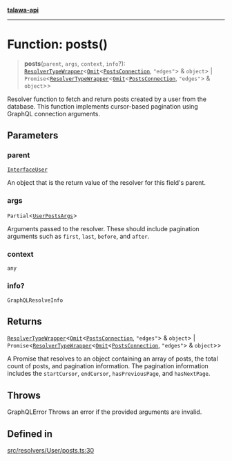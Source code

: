 [**talawa-api**](../../../../README.md)

***

# Function: posts()

> **posts**(`parent`, `args`, `context`, `info`?): [`ResolverTypeWrapper`](../../../../types/generatedGraphQLTypes/type-aliases/ResolverTypeWrapper.md)\<[`Omit`](../../../../types/generatedGraphQLTypes/type-aliases/Omit.md)\<[`PostsConnection`](../../../../types/generatedGraphQLTypes/type-aliases/PostsConnection.md), `"edges"`\> & `object`\> \| `Promise`\<[`ResolverTypeWrapper`](../../../../types/generatedGraphQLTypes/type-aliases/ResolverTypeWrapper.md)\<[`Omit`](../../../../types/generatedGraphQLTypes/type-aliases/Omit.md)\<[`PostsConnection`](../../../../types/generatedGraphQLTypes/type-aliases/PostsConnection.md), `"edges"`\> & `object`\>\>

Resolver function to fetch and return posts created by a user from the database.
This function implements cursor-based pagination using GraphQL connection arguments.

## Parameters

### parent

[`InterfaceUser`](../../../../models/User/interfaces/InterfaceUser.md)

An object that is the return value of the resolver for this field's parent.

### args

`Partial`\<[`UserPostsArgs`](../../../../types/generatedGraphQLTypes/type-aliases/UserPostsArgs.md)\>

Arguments passed to the resolver. These should include pagination arguments such as `first`, `last`, `before`, and `after`.

### context

`any`

### info?

`GraphQLResolveInfo`

## Returns

[`ResolverTypeWrapper`](../../../../types/generatedGraphQLTypes/type-aliases/ResolverTypeWrapper.md)\<[`Omit`](../../../../types/generatedGraphQLTypes/type-aliases/Omit.md)\<[`PostsConnection`](../../../../types/generatedGraphQLTypes/type-aliases/PostsConnection.md), `"edges"`\> & `object`\> \| `Promise`\<[`ResolverTypeWrapper`](../../../../types/generatedGraphQLTypes/type-aliases/ResolverTypeWrapper.md)\<[`Omit`](../../../../types/generatedGraphQLTypes/type-aliases/Omit.md)\<[`PostsConnection`](../../../../types/generatedGraphQLTypes/type-aliases/PostsConnection.md), `"edges"`\> & `object`\>\>

A Promise that resolves to an object containing an array of posts, the total count of posts, and pagination information. The pagination information includes the `startCursor`, `endCursor`, `hasPreviousPage`, and `hasNextPage`.

## Throws

GraphQLError Throws an error if the provided arguments are invalid.

## Defined in

[src/resolvers/User/posts.ts:30](https://github.com/Suyash878/talawa-api/blob/095e6964ce2a06c1c30d1acf81b6162203f1db91/src/resolvers/User/posts.ts#L30)
